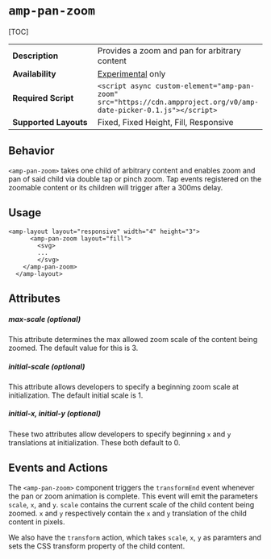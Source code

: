 <!---
Copyright 2018 The AMP HTML Authors. All Rights Reserved.

Licensed under the Apache License, Version 2.0 (the "License");
you may not use this file except in compliance with the License.
You may obtain a copy of the License at

      http://www.apache.org/licenses/LICENSE-2.0

Unless required by applicable law or agreed to in writing, software
distributed under the License is distributed on an "AS-IS" BASIS,
WITHOUT WARRANTIES OR CONDITIONS OF ANY KIND, either express or implied.
See the License for the specific language governing permissions and
limitations under the License.
-->

# <a name="amp-pan-zoom"></a> `amp-pan-zoom`

[TOC]

<table>
  <tr>
    <td width="40%"><strong>Description</strong></td>
    <td>Provides a zoom and pan for arbitrary content</td>
  </tr>
  <tr>
    <td width="40%"><strong>Availability</strong></td>
    <td><div><a href="https://www.ampproject.org/docs/reference/experimental.html">Experimental</a> only</td>
  </tr>
  <tr>
    <td width="40%"><strong>Required Script</strong></td>
    <td><code>&lt;script async custom-element="amp-pan-zoom" src="https://cdn.ampproject.org/v0/amp-date-picker-0.1.js">&lt;/script></code></td>
  </tr>
    <tr>
    <td width="40%"><strong>Supported Layouts</strong></td>
    <td>Fixed, Fixed Height, Fill, Responsive</td>
  </tr>
</table>

## Behavior
`<amp-pan-zoom>` takes one child of arbitrary content and enables zoom and pan of said child via double tap or pinch zoom. Tap events registered on the zoomable content or its children will trigger after a 300ms delay.

## Usage
```
<amp-layout layout="responsive" width="4" height="3">
      <amp-pan-zoom layout="fill">
        <svg>
        ...
        </svg>
    </amp-pan-zoom>
  </amp-layout>
```

## Attributes
##### max-scale (optional)
This attribute determines the max allowed zoom scale of the content being zoomed. The default value for this is 3.

##### initial-scale (optional)
This attribute allows developers to specify a beginning zoom scale at initialization. The default initial scale is 1.

##### initial-x, initial-y (optional)
These two attributes allow developers to specify beginning `x` and `y` translations at initialization. These both default to 0.

## Events and Actions
The `<amp-pan-zoom>` component triggers the `transformEnd` event whenever the pan or zoom animation is complete. This event will emit the parameters `scale`, `x`, and `y`. `scale` contains the current scale of the child content being zoomed. `x` and `y` respectively contain the `x` and `y` translation of the child content in pixels.

We also have the `transform` action, which takes `scale`, `x`, `y` as paramters and sets the CSS transform property of the child content.